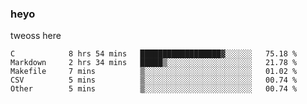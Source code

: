 ### heyo
tweoss here

<!--START_SECTION:waka-->

```text
C            8 hrs 54 mins   ██████████████████▓░░░░░░   75.18 %
Markdown     2 hrs 34 mins   █████▒░░░░░░░░░░░░░░░░░░░   21.78 %
Makefile     7 mins          ▒░░░░░░░░░░░░░░░░░░░░░░░░   01.02 %
CSV          5 mins          ▒░░░░░░░░░░░░░░░░░░░░░░░░   00.74 %
Other        5 mins          ▒░░░░░░░░░░░░░░░░░░░░░░░░   00.74 %
```

<!--END_SECTION:waka-->

<!--
**Tweoss/tweoss** is a ✨ _special_ ✨ repository because its `README.md` (this file) appears on your GitHub profile.

Here are some ideas to get you started:

- 🔭 I’m currently working on ...
- 🌱 I’m currently learning ...
- 👯 I’m looking to collaborate on ...
- 🤔 I’m looking for help with ...
- 💬 Ask me about ...
- 📫 How to reach me: ...
- 😄 Pronouns: ...
- ⚡ Fun fact: ...
-->
